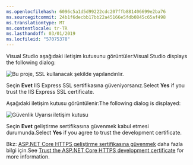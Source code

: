 ```yaml
---
ms.openlocfilehash: 6096c5a1d5d99222cdc207ffb881406699e2ba76
ms.sourcegitcommit: 24b1f6decbb17bb22a45166e5fdb0845c65af498
ms.translationtype: MT
ms.contentlocale: tr-TR
ms.lasthandoff: 03/01/2019
ms.locfileid: "57075378"
---
```


<span data-ttu-id="11feb-101">Visual Studio aşağıdaki iletişim kutusunu görüntüler:</span><span class="sxs-lookup"><span data-stu-id="11feb-101">Visual Studio displays the following dialog:</span></span>

![Bu proje, SSL kullanacak şekilde yapılandırılır.](~/getting-started/_static/trustCert.png)

<span data-ttu-id="11feb-105">Seçin **Evet** IIS Express SSL sertifikasına güveniyorsanız.</span><span class="sxs-lookup"><span data-stu-id="11feb-105">Select **Yes** if you trust the IIS Express SSL certificate.</span></span>

<span data-ttu-id="11feb-106">Aşağıdaki iletişim kutusu görüntülenir:</span><span class="sxs-lookup"><span data-stu-id="11feb-106">The following dialog is displayed:</span></span>

![Güvenlik Uyarısı iletişim kutusu](~/getting-started/_static/cert.png)

<span data-ttu-id="11feb-108">Seçin **Evet** geliştirme sertifikasına güvenmek kabul etmesi durumunda.</span><span class="sxs-lookup"><span data-stu-id="11feb-108">Select **Yes** if you agree to trust the development certificate.</span></span>

<span data-ttu-id="11feb-109">Bkz: [ASP.NET Core HTTPS geliştirme sertifikasına güvenmek](xref:security/enforcing-ssl#trust-the-aspnet-core-https-development-certificate-on-windows-and-macos) daha fazla bilgi için.</span><span class="sxs-lookup"><span data-stu-id="11feb-109">See [Trust the ASP.NET Core HTTPS development certificate](xref:security/enforcing-ssl#trust-the-aspnet-core-https-development-certificate-on-windows-and-macos) for more information.</span></span>